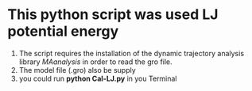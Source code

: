 # This python script was used LJ potential energy
1. The script requires the installation of the dynamic trajectory analysis library _MAanalysis_ in order to read the gro file.
2. The model file (.gro) also be supply
3. you could run __python Cal-LJ.py__ in you Terminal
